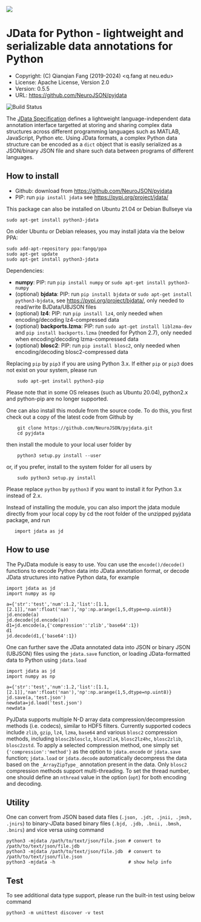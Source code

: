![](https://neurojson.org/wiki/upload/neurojson_banner_long.png)

# JData for Python - lightweight and serializable data annotations for Python

- Copyright: (C) Qianqian Fang (2019-2024) <q.fang at neu.edu>
- License: Apache License, Version 2.0
- Version: 0.5.5
- URL: https://github.com/NeuroJSON/pyjdata

![Build Status](https://github.com/NeuroJSON/pyjdata/actions/workflows/run_test.yml/badge.svg)

The [JData Specification](https://github.com/NeuroJSON/jdata/) defines a lightweight 
language-independent data annotation interface targetted at
storing and sharing complex data structures across different programming
languages such as MATLAB, JavaScript, Python etc. Using JData formats, a 
complex Python data structure can be encoded as a `dict` object that is easily 
serialized as a JSON/binary JSON file and share such data between
programs of different languages.

## How to install

* Github: download from https://github.com/NeuroJSON/pyjdata
* PIP: run `pip install jdata` see https://pypi.org/project/jdata/

This package can also be installed on Ubuntu 21.04 or Debian Bullseye via
```
sudo apt-get install python3-jdata
```

On older Ubuntu or Debian releases, you may install jdata via the below PPA:
```
sudo add-apt-repository ppa:fangq/ppa
sudo apt-get update
sudo apt-get install python3-jdata
```

Dependencies:
* **numpy**: PIP: run `pip install numpy` or `sudo apt-get install python3-numpy`
* (optional) **bjdata**: PIP: run `pip install bjdata` or `sudo apt-get install python3-bjdata`, see https://pypi.org/project/bjdata/, only needed to read/write BJData/UBJSON files
* (optional) **lz4**: PIP: run `pip install lz4`, only needed when encoding/decoding lz4-compressed data
* (optional) **backports.lzma**: PIP: run `sudo apt-get install liblzma-dev` and `pip install backports.lzma` (needed for Python 2.7), only needed when encoding/decoding lzma-compressed data
* (optional) **blosc2**: PIP: run `pip install blosc2`, only needed when encoding/decoding blosc2-compressed data

Replacing `pip` by `pip3` if you are using Python 3.x. If either `pip` or `pip3` 
does not exist on your system, please run
```
    sudo apt-get install python3-pip
```
Please note that in some OS releases (such as Ubuntu 20.04), python2.x and python-pip 
are no longer supported.

One can also install this module from the source code. To do this, you first
check out a copy of the latest code from Github by
```
    git clone https://github.com/NeuroJSON/pyjdata.git
    cd pyjdata
```
then install the module to your local user folder by
```
    python3 setup.py install --user
```
or, if you prefer, install to the system folder for all users by
```
    sudo python3 setup.py install
```
Please replace `python` by `python3` if you want to install it for Python 3.x instead of 2.x.

Instead of installing the module, you can also import the jdata module directly from 
your local copy by cd the root folder of the unzipped pyjdata package, and run
```
   import jdata as jd
```

## How to use

The PyJData module is easy to use. You can use the `encode()/decode()` functions to
encode Python data into JData annotation format, or decode JData structures into
native Python data, for example

```
import jdata as jd
import numpy as np

a={'str':'test','num':1.2,'list':[1.1,[2.1]],'nan':float('nan'),'np':np.arange(1,5,dtype=np.uint8)}
jd.encode(a)
jd.decode(jd.encode(a))
d1=jd.encode(a,{'compression':'zlib','base64':1})
d1
jd.decode(d1,{'base64':1})
```

One can further save the JData annotated data into JSON or binary JSON (UBJSON) files using
the `jdata.save` function, or loading JData-formatted data to Python using `jdata.load`

```
import jdata as jd
import numpy as np

a={'str':'test','num':1.2,'list':[1.1,[2.1]],'nan':float('nan'),'np':np.arange(1,5,dtype=np.uint8)}
jd.save(a,'test.json')
newdata=jd.load('test.json')
newdata
```

PyJData supports multiple N-D array data compression/decompression methods (i.e. codecs), similar
to HDF5 filters. Currently supported codecs include `zlib`, `gzip`, `lz4`, `lzma`, `base64` and various
`blosc2` compression methods, including `blosc2blosclz`, `blosc2lz4`, `blosc2lz4hc`, `blosc2zlib`,
`blosc2zstd`. To apply a selected compression method, one simply set `{'compression':'method'}` as
the option to `jdata.encode` or `jdata.save` function; `jdata.load` or `jdata.decode` automatically
decompress the data based on the `_ArrayZipType_` annotation present in the data. Only `blosc2`
compression methods support multi-threading. To set the thread number, one should define an `nthread`
value in the option (`opt`) for both encoding and decoding.


## Utility

One can convert from JSON based data files (`.json, .jdt, .jnii, .jmsh, .jnirs`) to binary-JData
based binary files (`.bjd, .jdb, .bnii, .bmsh, .bnirs`) and vice versa using command
```
python3 -mjdata /path/to/text/json/file.json # convert to /path/to/text/json/file.jdb
python3 -mjdata /path/to/text/json/file.jdb  # convert to /path/to/text/json/file.json
python3 -mjdata -h                           # show help info
```

## Test

To see additional data type support, please run the built-in test using below command

```
python3 -m unittest discover -v test
```
